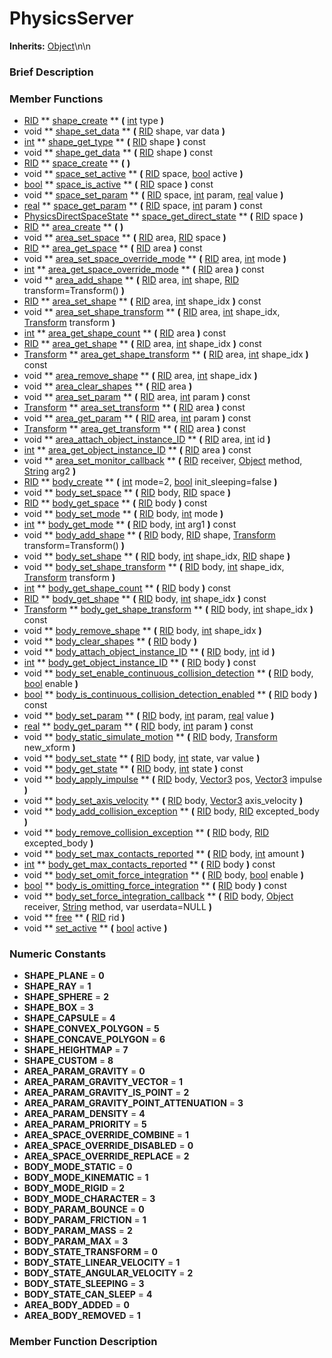 #  PhysicsServer  
**Inherits:** [Object](class_object)\\n\\n
###  Brief Description  


###  Member Functions 
  * [RID](class_rid)  ** [shape_create](#shape_create) **  **(** [int](class_int) type  **)**
  * void  ** [shape_set_data](#shape_set_data) **  **(** [RID](class_rid) shape, var data  **)**
  * [int](class_int)  ** [shape_get_type](#shape_get_type) **  **(** [RID](class_rid) shape  **)** const
  * void  ** [shape_get_data](#shape_get_data) **  **(** [RID](class_rid) shape  **)** const
  * [RID](class_rid)  ** [space_create](#space_create) **  **(** **)**
  * void  ** [space_set_active](#space_set_active) **  **(** [RID](class_rid) space, [bool](class_bool) active  **)**
  * [bool](class_bool)  ** [space_is_active](#space_is_active) **  **(** [RID](class_rid) space  **)** const
  * void  ** [space_set_param](#space_set_param) **  **(** [RID](class_rid) space, [int](class_int) param, [real](class_real) value  **)**
  * [real](class_real)  ** [space_get_param](#space_get_param) **  **(** [RID](class_rid) space, [int](class_int) param  **)** const
  * [PhysicsDirectSpaceState](class_physicsdirectspacestate)  ** [space_get_direct_state](#space_get_direct_state) **  **(** [RID](class_rid) space  **)**
  * [RID](class_rid)  ** [area_create](#area_create) **  **(** **)**
  * void  ** [area_set_space](#area_set_space) **  **(** [RID](class_rid) area, [RID](class_rid) space  **)**
  * [RID](class_rid)  ** [area_get_space](#area_get_space) **  **(** [RID](class_rid) area  **)** const
  * void  ** [area_set_space_override_mode](#area_set_space_override_mode) **  **(** [RID](class_rid) area, [int](class_int) mode  **)**
  * [int](class_int)  ** [area_get_space_override_mode](#area_get_space_override_mode) **  **(** [RID](class_rid) area  **)** const
  * void  ** [area_add_shape](#area_add_shape) **  **(** [RID](class_rid) area, [int](class_int) shape, [RID](class_rid) transform=Transform()  **)**
  * [RID](class_rid)  ** [area_set_shape](#area_set_shape) **  **(** [RID](class_rid) area, [int](class_int) shape_idx  **)** const
  * void  ** [area_set_shape_transform](#area_set_shape_transform) **  **(** [RID](class_rid) area, [int](class_int) shape_idx, [Transform](class_transform) transform  **)**
  * [int](class_int)  ** [area_get_shape_count](#area_get_shape_count) **  **(** [RID](class_rid) area  **)** const
  * [RID](class_rid)  ** [area_get_shape](#area_get_shape) **  **(** [RID](class_rid) area, [int](class_int) shape_idx  **)** const
  * [Transform](class_transform)  ** [area_get_shape_transform](#area_get_shape_transform) **  **(** [RID](class_rid) area, [int](class_int) shape_idx  **)** const
  * void  ** [area_remove_shape](#area_remove_shape) **  **(** [RID](class_rid) area, [int](class_int) shape_idx  **)**
  * void  ** [area_clear_shapes](#area_clear_shapes) **  **(** [RID](class_rid) area  **)**
  * void  ** [area_set_param](#area_set_param) **  **(** [RID](class_rid) area, [int](class_int) param  **)** const
  * [Transform](class_transform)  ** [area_set_transform](#area_set_transform) **  **(** [RID](class_rid) area  **)** const
  * void  ** [area_get_param](#area_get_param) **  **(** [RID](class_rid) area, [int](class_int) param  **)** const
  * [Transform](class_transform)  ** [area_get_transform](#area_get_transform) **  **(** [RID](class_rid) area  **)** const
  * void  ** [area_attach_object_instance_ID](#area_attach_object_instance_ID) **  **(** [RID](class_rid) area, [int](class_int) id  **)**
  * [int](class_int)  ** [area_get_object_instance_ID](#area_get_object_instance_ID) **  **(** [RID](class_rid) area  **)** const
  * void  ** [area_set_monitor_callback](#area_set_monitor_callback) **  **(** [RID](class_rid) receiver, [Object](class_object) method, [String](class_string) arg2  **)**
  * [RID](class_rid)  ** [body_create](#body_create) **  **(** [int](class_int) mode=2, [bool](class_bool) init_sleeping=false  **)**
  * void  ** [body_set_space](#body_set_space) **  **(** [RID](class_rid) body, [RID](class_rid) space  **)**
  * [RID](class_rid)  ** [body_get_space](#body_get_space) **  **(** [RID](class_rid) body  **)** const
  * void  ** [body_set_mode](#body_set_mode) **  **(** [RID](class_rid) body, [int](class_int) mode  **)**
  * [int](class_int)  ** [body_get_mode](#body_get_mode) **  **(** [RID](class_rid) body, [int](class_int) arg1  **)** const
  * void  ** [body_add_shape](#body_add_shape) **  **(** [RID](class_rid) body, [RID](class_rid) shape, [Transform](class_transform) transform=Transform()  **)**
  * void  ** [body_set_shape](#body_set_shape) **  **(** [RID](class_rid) body, [int](class_int) shape_idx, [RID](class_rid) shape  **)**
  * void  ** [body_set_shape_transform](#body_set_shape_transform) **  **(** [RID](class_rid) body, [int](class_int) shape_idx, [Transform](class_transform) transform  **)**
  * [int](class_int)  ** [body_get_shape_count](#body_get_shape_count) **  **(** [RID](class_rid) body  **)** const
  * [RID](class_rid)  ** [body_get_shape](#body_get_shape) **  **(** [RID](class_rid) body, [int](class_int) shape_idx  **)** const
  * [Transform](class_transform)  ** [body_get_shape_transform](#body_get_shape_transform) **  **(** [RID](class_rid) body, [int](class_int) shape_idx  **)** const
  * void  ** [body_remove_shape](#body_remove_shape) **  **(** [RID](class_rid) body, [int](class_int) shape_idx  **)**
  * void  ** [body_clear_shapes](#body_clear_shapes) **  **(** [RID](class_rid) body  **)**
  * void  ** [body_attach_object_instance_ID](#body_attach_object_instance_ID) **  **(** [RID](class_rid) body, [int](class_int) id  **)**
  * [int](class_int)  ** [body_get_object_instance_ID](#body_get_object_instance_ID) **  **(** [RID](class_rid) body  **)** const
  * void  ** [body_set_enable_continuous_collision_detection](#body_set_enable_continuous_collision_detection) **  **(** [RID](class_rid) body, [bool](class_bool) enable  **)**
  * [bool](class_bool)  ** [body_is_continuous_collision_detection_enabled](#body_is_continuous_collision_detection_enabled) **  **(** [RID](class_rid) body  **)** const
  * void  ** [body_set_param](#body_set_param) **  **(** [RID](class_rid) body, [int](class_int) param, [real](class_real) value  **)**
  * [real](class_real)  ** [body_get_param](#body_get_param) **  **(** [RID](class_rid) body, [int](class_int) param  **)** const
  * void  ** [body_static_simulate_motion](#body_static_simulate_motion) **  **(** [RID](class_rid) body, [Transform](class_transform) new_xform  **)**
  * void  ** [body_set_state](#body_set_state) **  **(** [RID](class_rid) body, [int](class_int) state, var value  **)**
  * void  ** [body_get_state](#body_get_state) **  **(** [RID](class_rid) body, [int](class_int) state  **)** const
  * void  ** [body_apply_impulse](#body_apply_impulse) **  **(** [RID](class_rid) body, [Vector3](class_vector3) pos, [Vector3](class_vector3) impulse  **)**
  * void  ** [body_set_axis_velocity](#body_set_axis_velocity) **  **(** [RID](class_rid) body, [Vector3](class_vector3) axis_velocity  **)**
  * void  ** [body_add_collision_exception](#body_add_collision_exception) **  **(** [RID](class_rid) body, [RID](class_rid) excepted_body  **)**
  * void  ** [body_remove_collision_exception](#body_remove_collision_exception) **  **(** [RID](class_rid) body, [RID](class_rid) excepted_body  **)**
  * void  ** [body_set_max_contacts_reported](#body_set_max_contacts_reported) **  **(** [RID](class_rid) body, [int](class_int) amount  **)**
  * [int](class_int)  ** [body_get_max_contacts_reported](#body_get_max_contacts_reported) **  **(** [RID](class_rid) body  **)** const
  * void  ** [body_set_omit_force_integration](#body_set_omit_force_integration) **  **(** [RID](class_rid) body, [bool](class_bool) enable  **)**
  * [bool](class_bool)  ** [body_is_omitting_force_integration](#body_is_omitting_force_integration) **  **(** [RID](class_rid) body  **)** const
  * void  ** [body_set_force_integration_callback](#body_set_force_integration_callback) **  **(** [RID](class_rid) body, [Object](class_object) receiver, [String](class_string) method, var userdata=NULL  **)**
  * void  ** [free](#free) **  **(** [RID](class_rid) rid  **)**
  * void  ** [set_active](#set_active) **  **(** [bool](class_bool) active  **)**

###  Numeric Constants  
  * **SHAPE_PLANE** = **0**
  * **SHAPE_RAY** = **1**
  * **SHAPE_SPHERE** = **2**
  * **SHAPE_BOX** = **3**
  * **SHAPE_CAPSULE** = **4**
  * **SHAPE_CONVEX_POLYGON** = **5**
  * **SHAPE_CONCAVE_POLYGON** = **6**
  * **SHAPE_HEIGHTMAP** = **7**
  * **SHAPE_CUSTOM** = **8**
  * **AREA_PARAM_GRAVITY** = **0**
  * **AREA_PARAM_GRAVITY_VECTOR** = **1**
  * **AREA_PARAM_GRAVITY_IS_POINT** = **2**
  * **AREA_PARAM_GRAVITY_POINT_ATTENUATION** = **3**
  * **AREA_PARAM_DENSITY** = **4**
  * **AREA_PARAM_PRIORITY** = **5**
  * **AREA_SPACE_OVERRIDE_COMBINE** = **1**
  * **AREA_SPACE_OVERRIDE_DISABLED** = **0**
  * **AREA_SPACE_OVERRIDE_REPLACE** = **2**
  * **BODY_MODE_STATIC** = **0**
  * **BODY_MODE_KINEMATIC** = **1**
  * **BODY_MODE_RIGID** = **2**
  * **BODY_MODE_CHARACTER** = **3**
  * **BODY_PARAM_BOUNCE** = **0**
  * **BODY_PARAM_FRICTION** = **1**
  * **BODY_PARAM_MASS** = **2**
  * **BODY_PARAM_MAX** = **3**
  * **BODY_STATE_TRANSFORM** = **0**
  * **BODY_STATE_LINEAR_VELOCITY** = **1**
  * **BODY_STATE_ANGULAR_VELOCITY** = **2**
  * **BODY_STATE_SLEEPING** = **3**
  * **BODY_STATE_CAN_SLEEP** = **4**
  * **AREA_BODY_ADDED** = **0**
  * **AREA_BODY_REMOVED** = **1**

###  Member Function Description  
